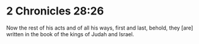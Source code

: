 # 2 Chronicles 28:26

Now the rest of his acts and of all his ways, first and last, behold, they [are] written in the book of the kings of Judah and Israel.